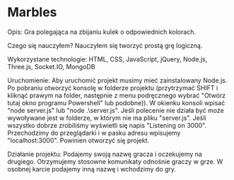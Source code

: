 # Marbles
Opis:
Gra polegająca na zbijaniu kulek o odpowiednich kolorach.

Czego się nauczyłem?
Nauczyłem się tworzyć prostą grę logiczną.

Wykorzystane technologie:
HTML, CSS, JavaScript, jQuery, Node.js, Three.js, Socket.IO, MongoDB

Uruchomienie:
Aby uruchomić projekt musimy mieć zainstalowany Node.js.
Po pobraniu otworzyć konsolę w folderze projektu (przytrzymać SHIFT i kliknąć prawym na folder, następnie z menu podręcznego wybrać "Otwórz tutaj okno programu Powershell" lub podobne)).
W okienku konsoli wpisać "node server.js" lub "node .\server.js".
Jeśli polecenie nie działa być może wywoływane jest w folderze, w którym nie ma pliku "server.js".
Jeśli wszystko dobrze zrobiliśmy wyświetli się napis "Listening on 3000".
Przechodzimy do przeglądarki i w pasku adresu wpisujemy "localhost:3000".
Powinien otworzyć się projekt.

Działanie projektu:
Podajemy swoją nazwę gracza i oczekujemy na drugiego.
Otrzymujemy stosowne komunikaty odnośnie graczy w grze.
W osobnej karcie podajemy inną nazwę i wchodzimy do gry.
